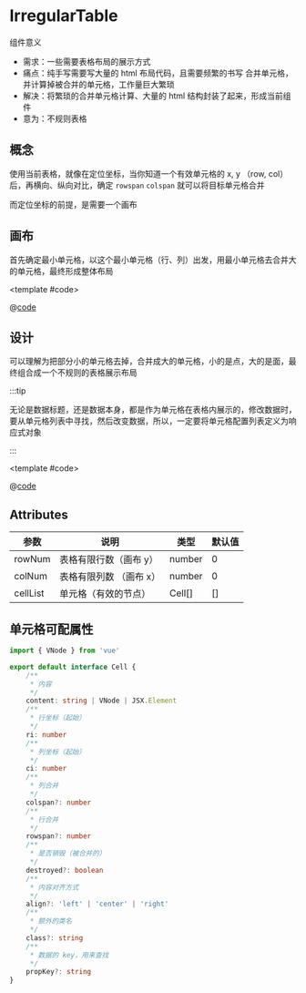 # IrregularTable

组件意义

* 需求：一些需要表格布局的展示方式
* 痛点：纯手写需要写大量的 html 布局代码，且需要频繁的书写 合并单元格，并计算掉被合并的单元格，工作量巨大繁琐
* 解决：将繁琐的合并单元格计算、大量的 html 结构封装了起来，形成当前组件
* 意为：不规则表格

## 概念

使用当前表格，就像在定位坐标，当你知道一个有效单元格的 x, y （row, col） 后，再横向、纵向对比，确定 `rowspan`  `colspan` 就可以将目标单元格合并

而定位坐标的前提，是需要一个画布

## 画布

首先确定最小单元格，以这个最小单元格（行、列）出发，用最小单元格去合并大的单元格，最终形成整体布局

<demo-block>

<IrregularTable-drawingBoard />

<template #code>

@[code](@demoroot/IrregularTable/drawingBoard.vue)

</template>

</demo-block>

## 设计

可以理解为把部分小的单元格去掉，合并成大的单元格，小的是点，大的是面，最终组合成一个不规则的表格展示布局

:::tip

无论是数据标题，还是数据本身，都是作为单元格在表格内展示的，修改数据时，要从单元格列表中寻找，然后改变数据，所以，一定要将单元格配置列表定义为响应式对象

:::

<demo-block>

<IrregularTable-design />

<template #code>
<CodeGroup>
<CodeGroupItem title="基本使用" active>

@[code](@demoroot/IrregularTable/design.vue)

</CodeGroupItem>

<CodeGroupItem title="efficaciousCellList.tsx" >

</CodeGroupItem>
</CodeGroup>
</template>

</demo-block>

## Attributes

参数 | 说明 | 类型 | 默认值
-----|-----|-----|-----
rowNum | 表格有限行数（画布 y） | number | 0
colNum | 表格有限列数 （画布 x）| number | 0
cellList | 单元格（有效的节点） | Cell[] | []

## 单元格可配属性

```ts
import { VNode } from 'vue'

export default interface Cell {
    /**
     * 内容
     */
    content: string | VNode | JSX.Element
    /**
     * 行坐标（起始）
     */
    ri: number
    /**
     * 列坐标（起始）
     */
    ci: number
    /**
     * 列合并
     */
    colspan?: number
    /**
     * 行合并
     */
    rowspan?: number
    /**
     * 是否销毁（被合并的）
     */
    destroyed?: boolean
    /**
     * 内容对齐方式
     */
    align?: 'left' | 'center' | 'right'
    /**
     * 额外的类名
     */
    class?: string
    /**
     * 数据的 key，用来查找
     */
    propKey?: string
}
```
